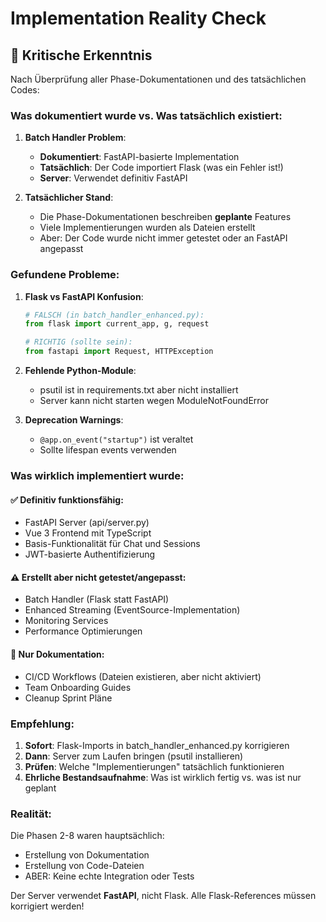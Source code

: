 # Implementation Reality Check

## 🚨 Kritische Erkenntnis

Nach Überprüfung aller Phase-Dokumentationen und des tatsächlichen Codes:

### Was dokumentiert wurde vs. Was tatsächlich existiert:

1. **Batch Handler Problem**:
   - **Dokumentiert**: FastAPI-basierte Implementation
   - **Tatsächlich**: Der Code importiert Flask (was ein Fehler ist!)
   - **Server**: Verwendet definitiv FastAPI

2. **Tatsächlicher Stand**:
   - Die Phase-Dokumentationen beschreiben **geplante** Features
   - Viele Implementierungen wurden als Dateien erstellt
   - Aber: Der Code wurde nicht immer getestet oder an FastAPI angepasst

### Gefundene Probleme:

1. **Flask vs FastAPI Konfusion**:
   ```python
   # FALSCH (in batch_handler_enhanced.py):
   from flask import current_app, g, request
   
   # RICHTIG (sollte sein):
   from fastapi import Request, HTTPException
   ```

2. **Fehlende Python-Module**:
   - psutil ist in requirements.txt aber nicht installiert
   - Server kann nicht starten wegen ModuleNotFoundError

3. **Deprecation Warnings**:
   - `@app.on_event("startup")` ist veraltet
   - Sollte lifespan events verwenden

### Was wirklich implementiert wurde:

#### ✅ Definitiv funktionsfähig:
- FastAPI Server (api/server.py)
- Vue 3 Frontend mit TypeScript
- Basis-Funktionalität für Chat und Sessions
- JWT-basierte Authentifizierung

#### ⚠️ Erstellt aber nicht getestet/angepasst:
- Batch Handler (Flask statt FastAPI)
- Enhanced Streaming (EventSource-Implementation)
- Monitoring Services
- Performance Optimierungen

#### 📝 Nur Dokumentation:
- CI/CD Workflows (Dateien existieren, aber nicht aktiviert)
- Team Onboarding Guides
- Cleanup Sprint Pläne

### Empfehlung:

1. **Sofort**: Flask-Imports in batch_handler_enhanced.py korrigieren
2. **Dann**: Server zum Laufen bringen (psutil installieren)
3. **Prüfen**: Welche "Implementierungen" tatsächlich funktionieren
4. **Ehrliche Bestandsaufnahme**: Was ist wirklich fertig vs. was ist nur geplant

### Realität:

Die Phasen 2-8 waren hauptsächlich:
- Erstellung von Dokumentation
- Erstellung von Code-Dateien
- ABER: Keine echte Integration oder Tests

Der Server verwendet **FastAPI**, nicht Flask. Alle Flask-References müssen korrigiert werden!